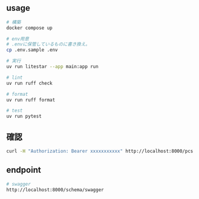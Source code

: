 ## usage

```sh
# 構築
docker compose up
```

```sh
# env用意
# .envに保管しているものに書き換え。
cp .env.sample .env

# 実行
uv run litestar --app main:app run

# lint
uv run ruff check

# format
uv run ruff format

# test
uv run pytest
```

## 確認

```sh
curl -H "Authorization: Bearer xxxxxxxxxxx" http://localhost:8000/pcs
```

## endpoint

```sh
# swagger
http://localhost:8000/schema/swagger
```
